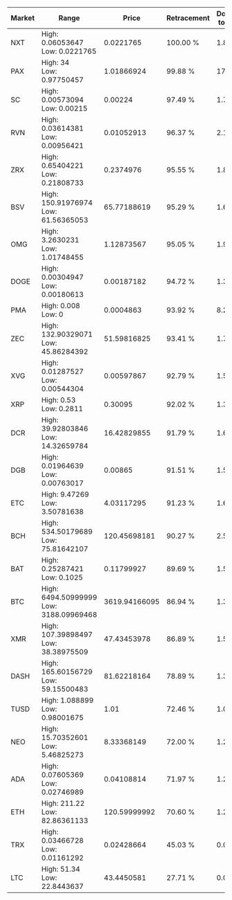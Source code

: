 | Market | Range | Price| Retracement | Doubles to 50% |
| --- | --- | --- | --- | --- |
| NXT | High: 0.06053647<br />Low: 0.0221765 | 0.0221765 | 100.00 % | 1.86 |
| PAX | High: 34<br />Low: 0.97750457 | 1.01866924 | 99.88 % | 17.17 |
| SC | High: 0.00573094<br />Low: 0.00215 | 0.00224 | 97.49 % | 1.76 |
| RVN | High: 0.03614381<br />Low: 0.00956421 | 0.01052913 | 96.37 % | 2.17 |
| ZRX | High: 0.65404221<br />Low: 0.21808733 | 0.2374976 | 95.55 % | 1.84 |
| BSV | High: 150.91976974<br />Low: 61.56365053 | 65.77188619 | 95.29 % | 1.62 |
| OMG | High: 3.2630231<br />Low: 1.01748455 | 1.12873567 | 95.05 % | 1.90 |
| DOGE | High: 0.00304947<br />Low: 0.00180613 | 0.00187182 | 94.72 % | 1.30 |
| PMA | High: 0.008<br />Low: 0 | 0.0004863 | 93.92 % | 8.23 |
| ZEC | High: 132.90329071<br />Low: 45.86284392 | 51.59816825 | 93.41 % | 1.73 |
| XVG | High: 0.01287527<br />Low: 0.00544304 | 0.00597867 | 92.79 % | 1.53 |
| XRP | High: 0.53<br />Low: 0.2811 | 0.30095 | 92.02 % | 1.35 |
| DCR | High: 39.92803846<br />Low: 14.32659784 | 16.42829855 | 91.79 % | 1.65 |
| DGB | High: 0.01964639<br />Low: 0.00763017 | 0.00865 | 91.51 % | 1.58 |
| ETC | High: 9.47269<br />Low: 3.50781638 | 4.03117295 | 91.23 % | 1.61 |
| BCH | High: 534.50179689<br />Low: 75.81642107 | 120.45698181 | 90.27 % | 2.53 |
| BAT | High: 0.25287421<br />Low: 0.1025 | 0.11799927 | 89.69 % | 1.51 |
| BTC | High: 6494.50999999<br />Low: 3188.09969468 | 3619.94166095 | 86.94 % | 1.34 |
| XMR | High: 107.39898497<br />Low: 38.38975509 | 47.43453978 | 86.89 % | 1.54 |
| DASH | High: 165.60156729<br />Low: 59.15500483 | 81.62218164 | 78.89 % | 1.38 |
| TUSD | High: 1.088899<br />Low: 0.98001675 | 1.01 | 72.46 % | 1.02 |
| NEO | High: 15.70352601<br />Low: 5.46825273 | 8.33368149 | 72.00 % | 1.27 |
| ADA | High: 0.07605369<br />Low: 0.02746989 | 0.04108814 | 71.97 % | 1.26 |
| ETH | High: 211.22<br />Low: 82.86361133 | 120.59999992 | 70.60 % | 1.22 |
| TRX | High: 0.03466728<br />Low: 0.01161292 | 0.02428664 | 45.03 % | 0.00 |
| LTC | High: 51.34<br />Low: 22.8443637 | 43.4450581 | 27.71 % | 0.00 |
